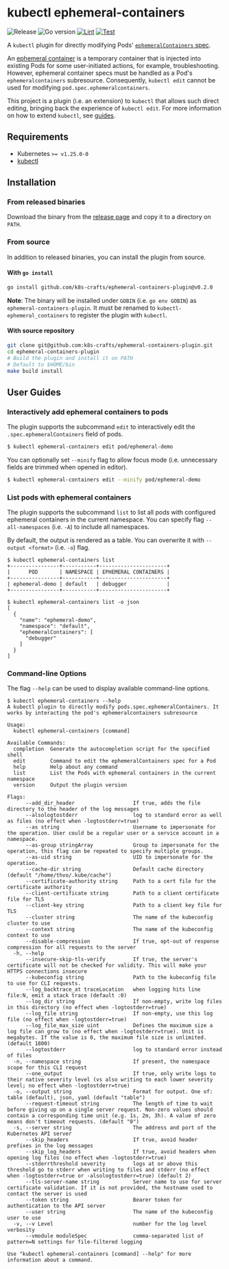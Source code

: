 # kubectl ephemeral-containers

![Release](https://img.shields.io/badge/Version-v1.0.0-informational?style=flat-square&label=Release)
![Go version](https://img.shields.io/github/go-mod/go-version/k8s-crafts/ephemeral-containers-plugin?style=flat-square)
[![Lint](https://img.shields.io/github/actions/workflow/status/k8s-crafts/ephemeral-containers-plugin/lint.yaml?style=flat-square&logo=github&label=Lint)](https://github.com/k8s-crafts/ephemeral-containers-plugin/actions/workflows/lint.yaml)
[![Test](https://img.shields.io/github/actions/workflow/status/k8s-crafts/ephemeral-containers-plugin/test.yaml?style=flat-square&logo=github&label=Test)
](https://github.com/k8s-crafts/ephemeral-containers-plugin/actions/workflows/test.yaml)

A `kubectl` plugin for directly modifying Pods' [`ephemeralContainers` spec](https://kubernetes.io/docs/reference/generated/kubernetes-api/v1.31/#ephemeralcontainer-v1-core).

An [ephemeral container](https://kubernetes.io/docs/concepts/workloads/pods/ephemeral-containers/) is a temporary container that is injected into existing Pods for some user-initiated actions, for example, troubleshooting. However, ephemeral container specs must be handled as a Pod's `ephemeralcontainers` subresource. Consequently, `kubectl edit` cannot be used for modifying `pod.spec.ephemeralcontainers`.

This project is a plugin (i.e. an extension) to `kubectl` that allows such direct editing, bringing back the experience of `kubectl edit`. For more information on how to extend `kubectl`, see [guides](https://kubernetes.io/docs/tasks/extend-kubectl/kubectl-plugins/).

## Requirements

- Kubernetes `>= v1.25.0-0`
- [kubectl](https://kubernetes.io/docs/tasks/tools/#kubectl)

## Installation

### From released binaries

Download the binary from the [release page](https://github.com/k8s-crafts/ephemeral-containers-plugin/releases) and copy it to a directory on `PATH`.

### From source

In addition to released binaries, you can install the plugin from source.

#### With `go install`

```bash
go install github.com/k8s-crafts/ephemeral-containers-plugin@v0.2.0
```

**Note**: The binary will be installed under `GOBIN` (i.e. `go env GOBIN`) as `ephemeral-containers-plugin`. It must be renamed to `kubectl-ephemeral_containers` to register the plugin with `kubectl`.

#### With source repository

```bash
git clone git@github.com:k8s-crafts/ephemeral-containers-plugin.git
cd ephemeral-containers-plugin
# Build the plugin and install it on PATH
# Default to $HOME/bin
make build install
```

## User Guides

### Interactively add ephemeral containers to pods

The plugin supports the subcommand `edit` to interactively edit the `.spec.ephemeralContainers` field of pods.

```bash
$ kubectl ephemeral-containers edit pod/ephemeral-demo
```

You can optionally set `--minify` flag to allow focus mode (i.e. unnecessary fields are trimmed when opened in editor).

```bash
$ kubectl ephemeral-containers edit --minify pod/ephemeral-demo
```

### List pods with ephemeral containers

The plugin supports the subcommand `list` to list all pods with configured ephemeral containers in the current namespace. You can specify flag `--all-namespaces` (i.e. `-A`) to include all namespaces.

By default, the output is rendered as a table. You can overwrite it with `--output <format>` (i.e. `-o`) flag.

```console
$ kubectl ephemeral-containers list
+----------------+-----------+----------------------+
|      POD       | NAMESPACE | EPHEMERAL CONTAINERS |
+----------------+-----------+----------------------+
| ephemeral-demo | default   | debugger             |
+----------------+-----------+----------------------+

$ kubectl ephemeral-containers list -o json
[
  {
    "name": "ephemeral-demo",
    "namespace": "default",
    "ephemeralContainers": [
      "debugger"
    ]
  }
]
```

### Command-line Options

The flag `--help` can be used to display available command-line options.

```console
$ kubectl ephemeral-containers --help
A kubectl plugin to directly modify pods.spec.ephemeralContainers. It works by interacting the pod's ephemeralcontainers subresource

Usage:
  kubectl ephemeral-containers [command]

Available Commands:
  completion  Generate the autocompletion script for the specified shell
  edit        Command to edit the ephemeralContainers spec for a Pod
  help        Help about any command
  list        List the Pods with ephemeral containers in the current namespace
  version     Output the plugin version

Flags:
      --add_dir_header                   If true, adds the file directory to the header of the log messages
      --alsologtostderr                  log to standard error as well as files (no effect when -logtostderr=true)
      --as string                        Username to impersonate for the operation. User could be a regular user or a service account in a namespace.
      --as-group stringArray             Group to impersonate for the operation, this flag can be repeated to specify multiple groups.
      --as-uid string                    UID to impersonate for the operation.
      --cache-dir string                 Default cache directory (default "/home/thvo/.kube/cache")
      --certificate-authority string     Path to a cert file for the certificate authority
      --client-certificate string        Path to a client certificate file for TLS
      --client-key string                Path to a client key file for TLS
      --cluster string                   The name of the kubeconfig cluster to use
      --context string                   The name of the kubeconfig context to use
      --disable-compression              If true, opt-out of response compression for all requests to the server
  -h, --help                             
      --insecure-skip-tls-verify         If true, the server's certificate will not be checked for validity. This will make your HTTPS connections insecure
      --kubeconfig string                Path to the kubeconfig file to use for CLI requests.
      --log_backtrace_at traceLocation   when logging hits line file:N, emit a stack trace (default :0)
      --log_dir string                   If non-empty, write log files in this directory (no effect when -logtostderr=true)
      --log_file string                  If non-empty, use this log file (no effect when -logtostderr=true)
      --log_file_max_size uint           Defines the maximum size a log file can grow to (no effect when -logtostderr=true). Unit is megabytes. If the value is 0, the maximum file size is unlimited. (default 1800)
      --logtostderr                      log to standard error instead of files
  -n, --namespace string                 If present, the namespace scope for this CLI request
      --one_output                       If true, only write logs to their native severity level (vs also writing to each lower severity level; no effect when -logtostderr=true)
  -o, --output string                    Format for output. One of: table (default), json, yaml (default "table")
      --request-timeout string           The length of time to wait before giving up on a single server request. Non-zero values should contain a corresponding time unit (e.g. 1s, 2m, 3h). A value of zero means don't timeout requests. (default "0")
  -s, --server string                    The address and port of the Kubernetes API server
      --skip_headers                     If true, avoid header prefixes in the log messages
      --skip_log_headers                 If true, avoid headers when opening log files (no effect when -logtostderr=true)
      --stderrthreshold severity         logs at or above this threshold go to stderr when writing to files and stderr (no effect when -logtostderr=true or -alsologtostderr=true) (default 2)
      --tls-server-name string           Server name to use for server certificate validation. If it is not provided, the hostname used to contact the server is used
      --token string                     Bearer token for authentication to the API server
      --user string                      The name of the kubeconfig user to use
  -v, --v Level                          number for the log level verbosity
      --vmodule moduleSpec               comma-separated list of pattern=N settings for file-filtered logging

Use "kubectl ephemeral-containers [command] --help" for more information about a command.
```

